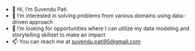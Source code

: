 - 👋 Hi, I’m Suvendu Pati
- 👀 I’m interested in solving problems from various domains using data-driven approach
- 💞️ I’m looking for opportunities where I can utilize my data modeling and storytelling skillset to make an impact
- 📫 You can reach me at suvendu.pati95@gmail.com

<!--- 🌱 I’m currently learning Natural Language Processing--->
<!---
suvkp/suvkp is a ✨ special ✨ repository because its `README.md` (this file) appears on your GitHub profile.
You can click the Preview link to take a look at your changes.
--->
